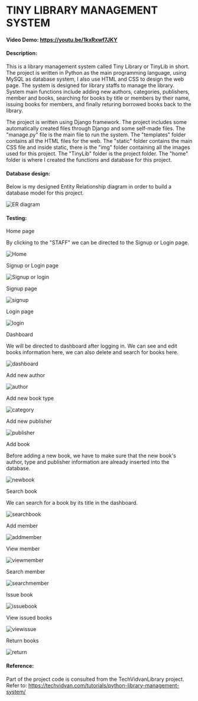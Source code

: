 # TINY LIBRARY MANAGEMENT SYSTEM
#### Video Demo:  <https://youtu.be/1kxRxwf7JKY>
#### Description: 
<p>
This is a library management system called Tiny Library or TinyLib in short. The project is written in Python as the main programming language, using MySQL as database system, I also use HTML and CSS to design the web page. The system is designed for library staffs to manage the library. System main functions include adding new authors, categories, publishers, member and books, searching for books by title or members by their name, issuing books for members, and finally returing borrowed books back to the library.
</p>
<p>
The project is written using Django framework. The project includes some automatically created files through Django and some self-made files. The "manage.py" file is the main file to run the system. The "templates" folder contains all the HTML files for the web. The "static" folder contains the main CSS file and inside static, there is the "img" folder containing all the images used for this project. The "TinyLib" folder is the project folder. The "home" folder is where I created the functions and database for this project.
</p>

#### Database design:
<p>Below is my designed Entity Relationship diagram in order to build a database model for this project.</p>

![ER diagram](static/img/testing/ER.png)
#### Testing:
Home page
<p> By clicking to the "STAFF" we can be directed to the Signup or Login page. </p>

![Home](static/img/testing/Home.jpg)

Signup or Login page

![Signup or login](static/img/testing/signupAndLogin.jpg)

Signup page

![signup](static/img/testing/Signup.jpg)

Login page

![login](static/img/testing/login.jpg)

Dashboard
<p>We will be directed to dashboard after logging in. We can see and edit books information here, we can also delete and search for books here. </p>

![dashboard](static/img/testing/dashboard.jpg)

Add new author

![author](static/img/testing/addAuthor.jpg)

Add new book type

![category](static/img/testing/addType.jpg)

Add new publisher

![publisher](static/img/testing/addPublisher.jpg)

Add book
<p>Before adding a new book, we have to make sure that the new book's author, type and publisher information are already inserted into the database.</p>

![newbook](static/img/testing/addBook.jpg)

Search book
<p>We can search for a book by its title in the dashboard.</p>

![searchbook](static/img/testing/searchBook.jpg)

Add member

![addmember](static/img/testing/addMember.jpg)

View member

![viewmember](static/img/testing/viewMember.jpg)

Search member

![searchmember](static/img/testing/searchMember.jpg)

Issue book

![issuebook](static/img/testing/issue.jpg)

View issued books

![viewissue](static/img/testing/viewIssueBook.jpg)

Return books

![return](static/img/testing/return.jpg)

#### Reference:
Part of the project code is consulted from the TechVidvanLibrary project. Refer to: https://techvidvan.com/tutorials/python-library-management-system/ 
